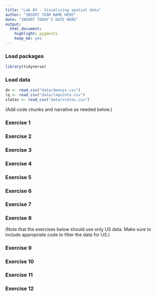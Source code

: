 ```yaml
---
title: "Lab 03 - Visualizing spatial data"
author: "INSERT TEAM NAME HERE"
date: "INSERT TODAY'S DATE HERE"
output: 
  html_document: 
    highlight: pygments
    keep_md: yes
---
```


### Load packages


```r
library(tidyverse) 
```

### Load data


```r
dn <- read_csv("data/dennys.csv")
lq <- read_csv("data/laquinta.csv")
states <- read_csv("data/states.csv")
```

(Add code chunks and narrative as needed below.)

### Exercise 1

### Exercise 2

### Exercise 3

### Exercise 4

### Exercise 5

### Exercise 6

### Exercise 7

### Exercise 8

(Note that the exercises below should use only US data. Make sure to include appropriate code to filter the data for US.)

### Exercise 9

### Exercise 10

### Exercise 11

### Exercise 12
